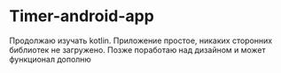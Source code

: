 # Timer-android-app
Продолжаю изучать kotlin. Приложение простое, никаких сторонних библиотек не загружено. Позже поработаю над дизайном и может функционал дополню
